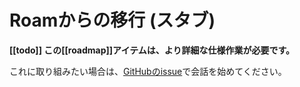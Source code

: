 # Roamからの移行 (スタブ)

**[[todo]] この[[roadmap]]アイテムは、より詳細な仕様作業が必要です。**

これに取り組みたい場合は、[GitHubのissue](https://github.com/foambubble/foam/issues)で会話を始めてください。



